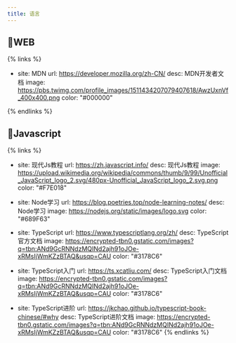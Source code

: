 ```yaml
---
title: 语言
---
```


## :watermelon:WEB

{% links %}

- site: MDN
  url: https://developer.mozilla.org/zh-CN/
  desc: MDN开发者文档
  image: https://pbs.twimg.com/profile_images/1511434207079407618/AwzUxnVf_400x400.png
  color: "#000000"

{% endlinks %}

## :watermelon:Javascript

{% links %}

- site: 现代Js教程
  url: https://zh.javascript.info/
  desc: 现代Js教程
  image: https://upload.wikimedia.org/wikipedia/commons/thumb/9/99/Unofficial_JavaScript_logo_2.svg/480px-Unofficial_JavaScript_logo_2.svg.png
  color: "#F7E018"

- site: Node学习
  url: https://blog.poetries.top/node-learning-notes/
  desc: Node学习
  image: https://nodejs.org/static/images/logo.svg
  color: "#689F63"

- site: TypeScript
  url: https://www.typescriptlang.org/zh/
  desc: TypeScript官方文档
  image: https://encrypted-tbn0.gstatic.com/images?q=tbn:ANd9GcRNNdzMQINd2ajh91oJOe-xRMsIjWmKZzBTAQ&usqp=CAU
  color: "#3178C6"

- site: TypeScript入门
  url: https://ts.xcatliu.com/
  desc: TypeScript入门文档
  image: https://encrypted-tbn0.gstatic.com/images?q=tbn:ANd9GcRNNdzMQINd2ajh91oJOe-xRMsIjWmKZzBTAQ&usqp=CAU
  color: "#3178C6"

- site: TypeScript进阶
  url: https://jkchao.github.io/typescript-book-chinese/#why
  desc: TypeScript进阶文档
  image: https://encrypted-tbn0.gstatic.com/images?q=tbn:ANd9GcRNNdzMQINd2ajh91oJOe-xRMsIjWmKZzBTAQ&usqp=CAU
  color: "#3178C6"
{% endlinks %}

